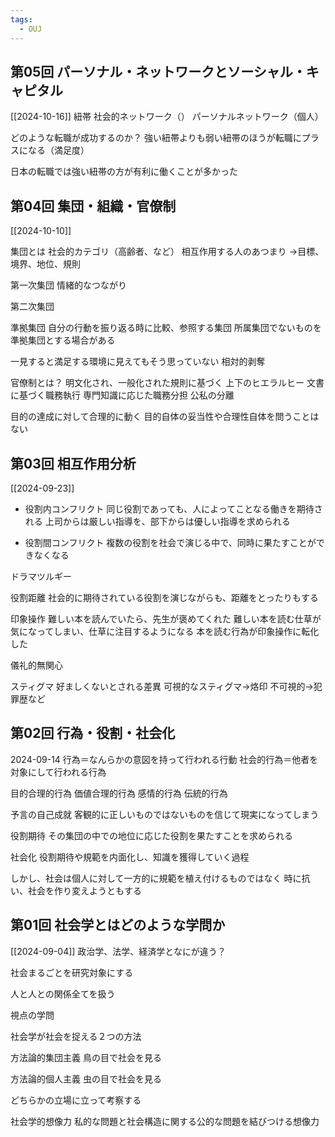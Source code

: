 ```yaml
---
tags:
  - OUJ
---
```

## 第05回 パーソナル・ネットワークとソーシャル・キャピタル
[[2024-10-16]]
紐帯
社会的ネットワーク（）
パーソナルネットワーク（個人）

どのような転職が成功するのか？
強い紐帯よりも弱い紐帯のほうが転職にプラスになる（満足度）

日本の転職では強い紐帯の方が有利に働くことが多かった


## 第04回 集団・組織・官僚制
[[2024-10-10]]

集団とは
社会的カテゴリ（高齢者、など）
相互作用する人のあつまり
→目標、境界、地位、規則

第一次集団
情緒的なつながり

第二次集団

準拠集団
自分の行動を振り返る時に比較、参照する集団
所属集団でないものを準拠集団とする場合がある

一見すると満足する環境に見えてもそう思っていない
相対的剥奪

官僚制とは？
明文化され、一般化された規則に基づく
上下のヒエラルヒー
文書に基づく職務執行
専門知識に応じた職務分担
公私の分離

目的の達成に対して合理的に動く
目的自体の妥当性や合理性自体を問うことはない

## 第03回 相互作用分析
[[2024-09-23]]

- 役割内コンフリクト
同じ役割であっても、人によってことなる働きを期待される
上司からは厳しい指導を、部下からは優しい指導を求められる

- 役割間コンフリクト
複数の役割を社会で演じる中で、同時に果たすことができなくなる

ドラマツルギー

役割距離
社会的に期待されている役割を演じながらも、距離をとったりもする

印象操作
難しい本を読んでいたら、先生が褒めてくれた
難しい本を読む仕草が気になってしまい、仕草に注目するようになる
本を読む行為が印象操作に転化した

儀礼的無関心

スティグマ
好ましくないとされる差異
可視的なスティグマ→烙印
不可視的→犯罪歴など

## 第02回 行為・役割・社会化
2024-09-14
行為＝なんらかの意図を持って行われる行動
社会的行為＝他者を対象にして行われる行為

目的合理的行為
価値合理的行為
感情的行為
伝統的行為

予言の自己成就
客観的に正しいものではないものを信じて現実になってしまう

役割期待
その集団の中での地位に応じた役割を果たすことを求められる

社会化
役割期待や規範を内面化し、知識を獲得していく過程

しかし、社会は個人に対して一方的に規範を植え付けるものではなく
時に抗い、社会を作り変えようともする

## 第01回 社会学とはどのような学問か
[[2024-09-04]]
政治学、法学、経済学となにが違う？

社会まるごとを研究対象にする

人と人との関係全てを扱う

視点の学問

社会学が社会を捉える２つの方法

方法論的集団主義
鳥の目で社会を見る

方法論的個人主義
虫の目で社会を見る

どちらかの立場に立って考察する

社会学的想像力
私的な問題と社会構造に関する公的な問題を結びつける想像力